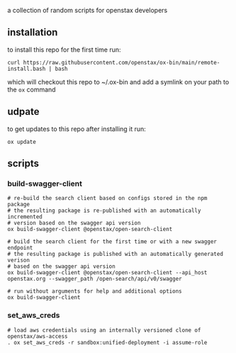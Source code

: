 a collection of random scripts for openstax developers

## installation
to install this repo for the first time run:
```
curl https://raw.githubusercontent.com/openstax/ox-bin/main/remote-install.bash | bash
```
which will checkout this repo to ~/.ox-bin and add a symlink on your path to the `ox` command

## udpate
to get updates to this repo after installing it run:
```
ox update
```

## scripts

### build-swagger-client
```
# re-build the search client based on configs stored in the npm package
# the resulting package is re-published with an automatically incremented
# version based on the swagger api version
ox build-swagger-client @openstax/open-search-client

# build the search client for the first time or with a new swagger endpoint 
# the resulting package is published with an automatically generated verison
# based on the swagger api version
ox build-swagger-client @openstax/open-search-client --api_host openstax.org --swagger_path /open-search/api/v0/swagger

# run without arguments for help and additional options
ox build-swagger-client
```

### set_aws_creds
```
# load aws credentials using an internally versioned clone of openstax/aws-access
. ox set_aws_creds -r sandbox:unified-deployment -i assume-role
```
